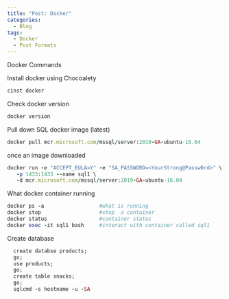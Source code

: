 ```yaml
---
title: "Post: Docker"
categories:
  - Blog
tags:
  - Docker
  - Post Formats
---
```


Docker Commands

Install docker using Chocoalety

```ruby
cinst docker
```

Check docker version

```ruby
docker version
```

Pull down SQL docker image (latest)

```ruby
docker pull mcr.microsoft.com/mssql/server:2019-GA-ubuntu-16.04
```

once an image downloaded

```ruby
docker run -e "ACCEPT_EULA=Y" -e "SA_PASSWORD=<YourStrong@Passw0rd>" \
   -p 1433:1433 --name sql1 \
   -d mcr.microsoft.com/mssql/server:2019-GA-ubuntu-16.04
```

What docker container running

```ruby
docker ps -a                  #what is running
docker stop                   #stop  a container
docker status                 #container status
docker exec -it sql1 bash     #interact with container called sql1

```

Create database

```ruby
  create databse products;
  go;
  use products;
  go;
  create table snacks;
  go;
  sqlcmd -s hostname -u -SA
```

